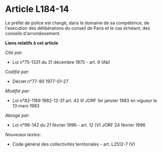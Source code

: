 # Article L184-14

Le préfet de police est chargé, dans le domaine de sa compétence, de l'exécution des délibérations du conseil de Paris et le
cas échéant, des conseils d'arrondissement.

**Liens relatifs à cet article**

_Cité par_:

  - Loi n°75-1331 du 31 décembre 1975 - art. 9 (Ab)

_Codifié par_:

  - Décret n°77-90 1977-01-27

_Modifié par_:

  - Loi n°82-1169 1982-12-31 art. 42 III JORF 1er janvier 1983 en vigueur le 13 mars 1983

_Abrogé par_:

  - Loi n°96-142 du 21 février 1996 - art. 12 (V) JORF 24 février 1996

_Nouveaux textes_:

  - Code général des collectivités territoriales - art. L2512-7 (V)
